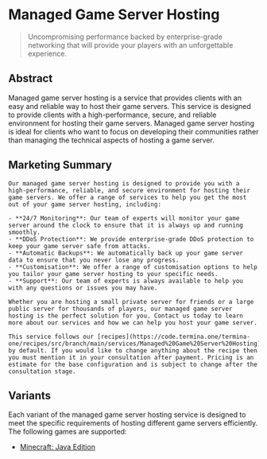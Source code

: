 # Managed Game Server Hosting

> Uncompromising performance backed by enterprise-grade networking that will provide your players with an unforgettable experience.

## Abstract

Managed game server hosting is a service that provides clients with an easy and reliable way to host their game servers. This service is designed to provide clients with a high-performance, secure, and reliable environment for hosting their game servers. Managed game server hosting is ideal for clients who want to focus on developing their communities rather than managing the technical aspects of hosting a game server.

## Marketing Summary

```
Our managed game server hosting is designed to provide you with a high-performance, reliable, and secure environment for hosting their game servers. We offer a range of services to help you get the most out of your game server hosting, including:

- **24/7 Monitoring**: Our team of experts will monitor your game server around the clock to ensure that it is always up and running smoothly.
- **DDoS Protection**: We provide enterprise-grade DDoS protection to keep your game server safe from attacks.
- **Automatic Backups**: We automatically back up your game server data to ensure that you never lose any progress.
- **Customisation**: We offer a range of customisation options to help you tailor your game server hosting to your specific needs.
- **Support**: Our team of experts is always available to help you with any questions or issues you may have.

Whether you are hosting a small private server for friends or a large public server for thousands of players, our managed game server hosting is the perfect solution for you. Contact us today to learn more about our services and how we can help you host your game server.

This service follows our [recipes](https://code.termina.one/termina-one/recipes/src/branch/main/services/Managed%20Game%20Server%20Hosting) by default. If you would like to change anything about the recipe then you must mention it in your consultation after payment. Pricing is an estimate for the base configuration and is subject to change after the consultation stage.
```

## Variants

Each variant of the managed game server hosting service is designed to meet the specific requirements of hosting different game servers efficiently. The following games are supported:

- [Minecraft: Java Edition](./Minecraft:%20Java%20Edition/)

